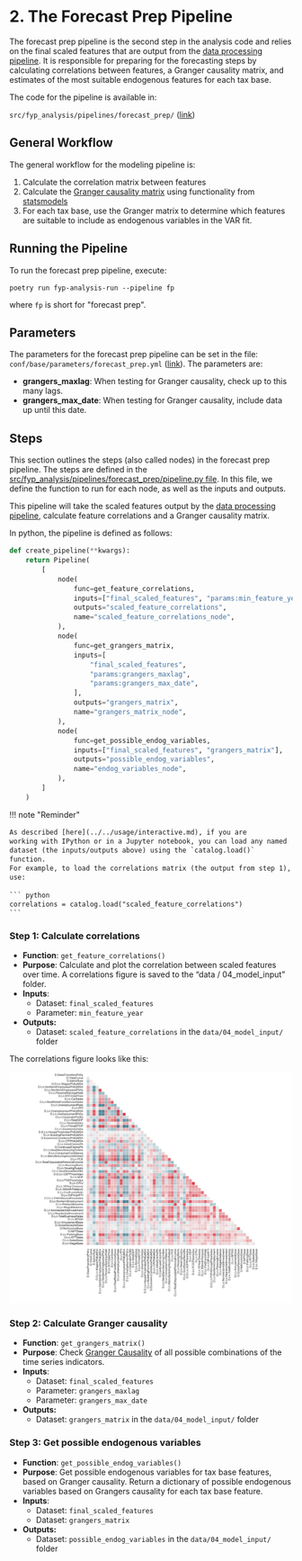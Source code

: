 # 2. The Forecast Prep Pipeline

The forecast prep pipeline is the second step in the analysis code and relies
on the final scaled features that are output from the 
[data processing pipeline](./1-processing.md). It is responsible for preparing for the
forecasting steps by calculating correlations between features, a Granger
causality matrix, and estimates of the most suitable endogenous features for
each tax base.


The code for the pipeline is available in:

`src/fyp_analysis/pipelines/forecast_prep/`
([link](https://github.com/PhilaController/five-year-plan-analysis/tree/main/src/fyp_analysis/pipelines/forecast_prep))


## General Workflow

The general workflow for the modeling pipeline is:

1. Calculate the correlation matrix between features
1. Calculate the [Granger causality matrix](https://en.wikipedia.org/wiki/Granger_causality) using functionality
from [statsmodels](https://www.statsmodels.org/stable/generated/statsmodels.tsa.stattools.grangercausalitytests.html)
1. For each tax base, use the Granger matrix to determine which features are
suitable to include as endogenous variables in the VAR fit. 


## Running the Pipeline


To run the forecast prep pipeline, execute:

```
poetry run fyp-analysis-run --pipeline fp
```

where `fp` is short for "forecast prep". 


## Parameters

The parameters for the forecast prep pipeline can be set in the file:
`conf/base/parameters/forecast_prep.yml`
([link](https://github.com/PhilaController/five-year-plan-analysis/blob/main/conf/base/parameters/forecast_prep.yml)).
The parameters are:

- **grangers_maxlag**: When testing for Granger causality, check up to this
  many lags.
- **grangers_max_date**: When testing for Granger causality, include data up
  until this date.


## Steps

This section outlines the steps (also called nodes) in the forecast prep pipeline.
The steps are defined in the
[src/fyp_analysis/pipelines/forecast_prep/pipeline.py file](https://github.com/PhilaController/five-year-plan-analysis/blob/main/src/fyp_analysis/pipelines/forecast_prep/pipeline.py).
In this file, we define the function to run for each node, as well as the
inputs and outputs. 

This pipeline will take the scaled features output by the [data processing pipeline](./1-processing.md), 
calculate feature correlations and a Granger causality matrix.

In python, the pipeline is defined as follows:

```python
def create_pipeline(**kwargs):
    return Pipeline(
        [
            node(
                func=get_feature_correlations,
                inputs=["final_scaled_features", "params:min_feature_year"],
                outputs="scaled_feature_correlations",
                name="scaled_feature_correlations_node",
            ),
            node(
                func=get_grangers_matrix,
                inputs=[
                    "final_scaled_features",
                    "params:grangers_maxlag",
                    "params:grangers_max_date",
                ],
                outputs="grangers_matrix",
                name="grangers_matrix_node",
            ),
            node(
                func=get_possible_endog_variables,
                inputs=["final_scaled_features", "grangers_matrix"],
                outputs="possible_endog_variables",
                name="endog_variables_node",
            ),
        ]
    )
```

!!! note "Reminder" 

    As described [here](../../usage/interactive.md), if you are
    working with IPython or in a Jupyter notebook, you can load any named
    dataset (the inputs/outputs above) using the `catalog.load()` function. 
    For example, to load the correlations matrix (the output from step 1), use:

    ``` python
    correlations = catalog.load("scaled_feature_correlations")
    ```


### Step 1: Calculate correlations

- **Function**: `get_feature_correlations()` 
- **Purpose**: Calculate and plot the correlation between scaled features over
time. A correlations figure is saved to the “data / 04_model_input” folder.
- **Inputs**: 
    - Dataset: `final_scaled_features`
    - Parameter: `min_feature_year`
- **Outputs:** 
    - Dataset: `scaled_feature_correlations` in the `data/04_model_input/`
      folder

The correlations figure looks like this:

![Correlations figure](/assets/img/correlations_min_year_1996.png)

### Step 2: Calculate Granger causality

- **Function**: `get_grangers_matrix()` 
- **Purpose**: Check [Granger
  Causality](https://en.wikipedia.org/wiki/Granger_causality) of all possible
  combinations of the time series indicators.
- **Inputs**: 
    - Dataset: `final_scaled_features`
    - Parameter: `grangers_maxlag`
    - Parameter: `grangers_max_date`
- **Outputs:** 
    - Dataset: `grangers_matrix` in the `data/04_model_input/` folder

### Step 3: Get possible endogenous variables

- **Function**: `get_possible_endog_variables()`
- **Purpose**: Get possible endogenous variables for tax base features, based
on Granger causality. Return a dictionary of possible endogenous variables
based on Grangers causality for each tax base feature.
- **Inputs**: 
    - Dataset: `final_scaled_features`
    - Dataset: `grangers_matrix`
- **Outputs:** 
    - Dataset: `possible_endog_variables` in the `data/04_model_input/` folder


